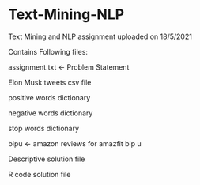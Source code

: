 # Text-Mining-NLP

Text Mining and NLP assignment uploaded on 18/5/2021

Contains Following files:

assignment.txt <- Problem Statement

Elon Musk tweets csv file

positive words dictionary

negative words dictionary

stop words dictionary

bipu <- amazon reviews for amazfit bip u

Descriptive solution file

R code solution file

